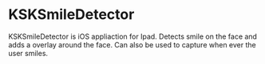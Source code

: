 KSKSmileDetector
================
KSKSmileDetector is iOS appliaction for Ipad. Detects smile on the face and adds a overlay around the face. Can also be used to capture when ever the user smiles.